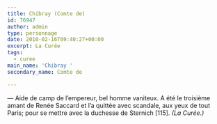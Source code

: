 ```yaml
---
title: Chibray (Comte de)
id: 76947
author: admin
type: personnage
date: 2010-02-16T09:40:27+00:00
excerpt: La Curée
tags:
  - curee
main_name: 'Chibray '
secondary_name: Comte de

---
```

— Aide de camp de l&rsquo;empereur, bel homme vaniteux. A été le troisième amant de Renée Saccard et l&rsquo;a quittée avec scandale, aux yeux de tout Paris; pour se mettre avec la duchesse de Sternich [115]. _(La Curée.)_